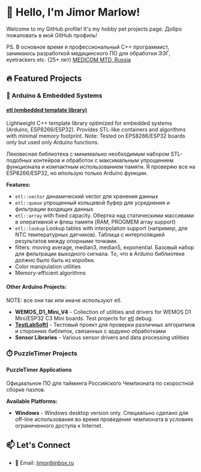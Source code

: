 # 👋 Hello, I'm Jimor Marlow!

Welcome to my GitHub profile! It's my hobby pet projects page.
Добро пожаловать в мой GitHub профиль! 

PS. В основное время я профессиональный C++ программист, занимаюсь разработкой медицинского ПО для обработки ЭЭГ, eyetrackers etc. (25+ лет) [MEDICOM MTD, Russia](https://medicom-mtd.com/)

## 🔥 Featured Projects

### 🎯 Arduino & Embedded Systems

#### **[etl (embedded template library)](https://github.com/JimorMarlow/WEMOS_D1_Mini_V4)**
Lightweight C++ template library optimized for embedded systems (Arduino, ESP8266/ESP32). Provides STL-like containers and algorithms with minimal memory footprint. Note: Tested on EPS8266/ESP32 boards only but used only Arduino functions.

Лековесная библиотека с минимально необходимым набором STL-подобных контейров и обработок с максимальным упрощением функционала и компактным использованием памяти. Я проверяю все на ESP8266/ESP32, но ипользую только Arduino функции.

**Features:**
- `etl::vector` динамический vector для хранения данных
- `etl::queue` упрощенный кольцевой буфер для усреднения и фильтрации входящих данных
- `etl::array` with fixed capacity. Обертка над статическими массивами в оперативной и флеш памяти (RAM, PROGMEM array support)
- `etl::lookup` Lookup tables with interpolation support (например, для NTC температурных датчиков). Таблица с интерполяцией результатов между опорными точками.
- filters: moving average, median3, median5, exponential. Базовый набор для фильтрации выходного сигнала. То, что в Arduino библиотеке должно было быть из коробки.
- Color manipulation utilities
- Memory-efficient algorithms

#### **Other Arduino Projects:**
NOTE: все они так или иначе используют etl.
- **WEMOS_D1_Mini_V4** - Collection of utilities and drivers for WEMOS D1 Mini/ESP32 C3 Mini boards. Test projects for [etl](https://github.com/JimorMarlow/WEMOS_D1_Mini_V4) debug.
- **[TestLabSoft](https://github.com/JimorMarlow/TestLabSoft)]** - Тестовый проект для проверки различных алгоритмов и сторонних библиток, связанных с ардуино обработками
- **Sensor Libraries** - Various sensor drivers and data processing utilities

### ⏱️ PuzzleTimer Projects

#### **PuzzleTimer Applications**
Официальное ПО для тайминга Российского Чемпионата по скоростной сборке пазлов.

**Available Platforms:**
- **Windows** - Windows desktop version only. Специально сделано для off-line использования во время проведения чемпионата в условиях ограниченного доступа к Internet.
<!--
## 📈 GitHub Stats

![Your GitHub stats](https://github-readme-stats.vercel.app/api?username=JimorMarlow&show_icons=true&theme=radical)

![Top Languages](https://github-readme-stats.vercel.app/api/top-langs/?username=JimorMarlow&layout=compact&theme=radical)
-->

## 📫 Let's Connect

- 📧 Email: jimor@inbox.ru
